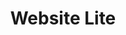 ---sort_key: 38layout: "sku"id: website-lite-businesstitle: "Website Lite"heading: "Website Lite"sub-title: "Submit your business profile to Google and local listings"category: "Sales Web Development"category_description: "Web development including a simple website, ecommerce site and web apps."keywords: ""features: - feature: "Managed listing on Google My Business, True Local and Yellow Pages (online)" - feature: "Advice on how to get and respond to reviews" - feature: "Dedicated local support via phone and email"price: "99"unit: "business"australia_only: ""---